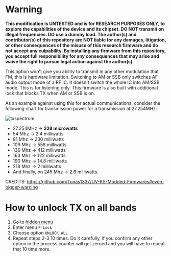 # Warning

**This modification is UNTESTED and is for RESEARCH PURPOSES ONLY, to explore the capabilities of the device and its chipset. DO NOT transmit on illegal frequencies. DO use a dummy load. The author(s) and contributor(s) of this repository are NOT liable for any damages, litigation, or other consequences of the misuse of this research firmware and do not accept any culpability. By installing any firmware from this repository, you accept full responsibility for any consequences that may arise and waive the right to pursue legal action against the author(s).**

This option won't give you ability to transmit in any other modulation that FM, this is hardware limitation. Switching to AM or SSB only switches AF audio output mode of a RF IC. It doesn't switch the whole IC into AM/SSB mode. This is for listening only. This firmware is also built with additional lock that blocks TX when AM or SSB is on.

As an example against using this for actual communications, consider the following chart for transmission power for a transmission at 27.254MHz:

![txspectrum](https://github.com/egzumer/uv-k5-firmware-custom/assets/14902414/65cdcb90-01b3-4344-a06b-ac7b8c408899)

- 27.254MHz -> **228 microwatts**
- 54 Mhz -> 2.4 milliwatts
- 81 Mhz -> 230 milliwatts
- 109 Mhz -> 558 milliwatts
- 136 Mhz -> 412 milliwatts
- 163 Mhz -> 122 milliwatts
- 190 Mhz -> 14.8 milliwatts
- 218 Mhz -> 2 milliwatts
- And finally, on 245 Mhz -> 2.6 milliwatts.

CREDITS: https://github.com/Tunas1337/UV-K5-Modded-Firmwares#even-bigger-warning

# How to unlock TX on all bands

1. Go to [hidden menu](https://github.com/egzumer/uv-k5-firmware-custom/wiki/Menu#hidden-menu)
1. Enter menu `F-Lock`
1. Choose option `UNLOCK ALL`
1. Repeat steps 2-3 10 times. Do it carefully, if you confirm any other option in the process counter will get zeroed and you will have to repeat that 10 time more.